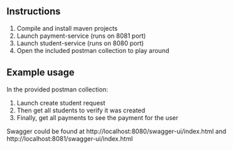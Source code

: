 ## Instructions

1. Compile and install maven projects
2. Launch payment-service (runs on 8081 port)
3. Launch student-service (runs on 8080 port)
4. Open the included postman collection to play around

## Example usage

In the provided postman collection:

1. Launch create student request
2. Then get all students to verify it was created
3. Finally, get all payments to see the payment for the user

Swagger could be found at http://localhost:8080/swagger-ui/index.html and http://localhost:8081/swagger-ui/index.html
